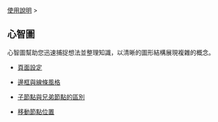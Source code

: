 [使用說明](/dragonnest/drawnote/manual/zh-tw/mind_mapping) >

心智圖
---

心智圖幫助您迅速捕捉想法並整理知識，以清晰的圖形結構展現複雜的概念。

- [頁面設定](page_settings.md)

- [邊框與線條風格](border_and_line_style.md)

- [子節點與兄弟節點的區別](child_nodes_and_sibling_nodes.md)

- [移動節點位置](move_node_position.md)